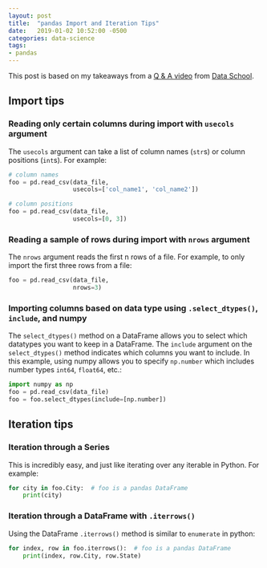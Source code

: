 ```yaml
---
layout: post
title:  "pandas Import and Iteration Tips"
date:   2019-01-02 10:52:00 -0500
categories: data-science
tags:
- pandas
---
```

This post is based on my takeaways from a [Q & A video](https://youtu.be/B-r9VuK80dk)
from [Data School](https://www.dataschool.io/).

## Import tips

### Reading only certain columns during import with `usecols` argument
The `usecols` argument can take a list of column names (`str`s) or column 
positions (`int`s). For example:

```python
# column names
foo = pd.read_csv(data_file,
                  usecols=['col_name1', 'col_name2'])
```

```python
# column positions
foo = pd.read_csv(data_file,
                  usecols=[0, 3])
```

### Reading a sample of rows during import with `nrows` argument
The `nrows` argument reads the first n rows of a file. For example, to only 
import the first three rows from a file:

```python
foo = pd.read_csv(data_file,
                  nrows=3)
```

### Importing columns based on data type using `.select_dtypes()`, `include`,  and numpy
The `select_dtypes()` method on a DataFrame allows you to select which 
datatypes you want to keep in a DataFrame. The `include` argument on the 
`select_dtypes()` method indicates which columns you want to include. 
In this example, using numpy allows you to specify `np.number` which includes 
number types `int64`, `float64`, etc.:

```python
import numpy as np
foo = pd.read_csv(data_file)
foo = foo.select_dtypes(include=[np.number])
```

## Iteration tips

### Iteration through a Series
This is incredibly easy, and just like iterating over any iterable in Python.
 For example:

```python
for city in foo.City:  # foo is a pandas DataFrame
    print(city)
```

### Iteration through a DataFrame with `.iterrows()`
Using the DataFrame `.iterrows()` method is similar to `enumerate` in python:

```python
for index, row in foo.iterrows():  # foo is a pandas DataFrame
    print(index, row.City, row.State)
```